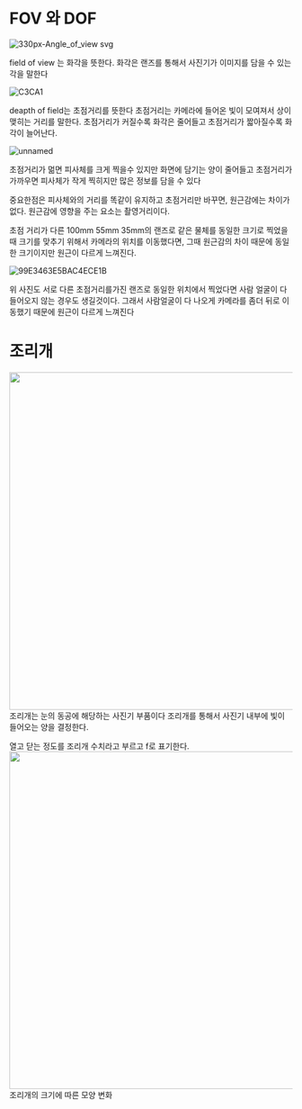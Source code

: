 # FOV 와 DOF




![330px-Angle_of_view svg](https://user-images.githubusercontent.com/76280155/142768260-4d5f67be-b7d8-4bcd-b33e-7dd6d4767b8a.png)

field of view 는 화각을 뜻한다.
화각은 랜즈를 통해서 사진기가 이미지를 담을 수 있는 각을 말한다

![C3CA1](https://user-images.githubusercontent.com/76280155/142768481-5b810e22-a00b-45e4-8df6-6282e4bde668.png)

deapth of field는 초점거리를 뜻한다
초점거리는 카메라에 들어온 빛이 모여져서 상이 맺히는 거리를 말한다.
초점거리가 커질수록 화각은 줄어들고 초점거리가 짧아질수록 화각이 늘어난다.

![unnamed](https://user-images.githubusercontent.com/76280155/142768535-2527d807-2abe-479e-9551-55a57cb4ff7d.jpg)


초점거리가 멂면 피사체를 크게 찍을수 있지만 화면에 담기는 양이 줄어들고
초점거리가 가까우면 피사체가 작게 찍히지만 많은 정보를 담을 수 있다

중요한점은 피사체와의 거리를 똑같이 유지하고 초점거리만 바꾸면, 원근감에는 차이가 없다.
원근감에 영향을 주는 요소는 촬영거리이다.

초점 거리가 다른 100mm 55mm 35mm의 랜즈로 같은 물체를 동일한 크기로 찍었을때 크기를 맞추기 위해서 카메라의 위치를 이동했다면,
그때 원근감의 차이 때문에 동일한 크기이지만 원근이 다르게 느껴진다.

![99E3463E5BAC4ECE1B](https://user-images.githubusercontent.com/76280155/142769133-e17decca-5adb-4285-ba6c-a6ed5dee507d.jpg)

위 사진도 서로 다른 초점거리를가진 랜즈로 동일한 위치에서 찍었다면 사람 얼굴이 다 들어오지 않는 경우도 생길것이다.
그래서 사람얼굴이 다 나오게 카메라를 좀더 뒤로 이동했기 때문에 원근이 다르게 느껴진다

# 조리개
<img src="https://t1.daumcdn.net/cfile/tistory/25156F4B57E21C5A24?original" width="600">
조리개는 눈의 동공에 해당하는 사진기 부품이다
조리개를 통해서 사진기 내부에 빛이 들어오는 양을 결정한다.

열고 닫는 정도를 조리개 수치라고 부르고 f로 표기한다.
<img src="https://user-images.githubusercontent.com/76280155/142769349-e972d0dd-b4b7-41e6-90b1-b8b6513938ab.jpg" width="600">
조리개의 크기에 따른 모양 변화



